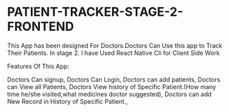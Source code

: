 # PATIENT-TRACKER-STAGE-2-FRONTEND


This App has been designed For Doctors.Doctors Can Use this app to Track Their Patients. In stage 2. I have Used React Native Cli for Client Side Work

Features Of This App:

Doctors Can signup, Doctors Can Login, Doctors can add patients, Doctors can View all Patients, Doctors View history of Specific Patient.(How many time he/she visited,what medicines doctor suggested), Doctors can add New Record in History of Specific Patient.,
